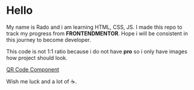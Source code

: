 # Hello

My name is Rado and i am learning HTML, CSS, JS.
I made this repo to track my progress from **FRONTENDMENTOR**.
Hope i will be consistent in this journey to become developer.

This code is not 1:1 ratio because i do not have **pro** so i only have images how project should look.

[QR Code Component](https://nezo96.github.io/qr-code-component/index.html)

Wish me luck and a lot of ☕.